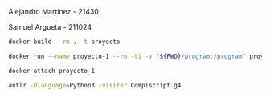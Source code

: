 Alejandro Martinez - 21430

Samuel Argueta - 211024

```bash
docker build --rm . -t proyecto
```
```bash
docker run --name proyecto-1 --rm -ti -v "${PWD}/program:/program" proyecto
```
```bash
docker attach proyecto-1
```
```bash
antlr -Dlanguage=Python3 -visitor Compiscript.g4
```
